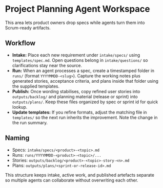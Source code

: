 # Project Planning Agent Workspace

This area lets product owners drop specs while agents turn them into Scrum-ready artifacts.

## Workflow
- **Intake:** Place each new requirement under `intake/specs/` using `templates/spec.md`. Open questions belong in `intake/questions/` so clarifications stay near the source.
- **Run:** When an agent processes a spec, create a timestamped folder in `runs/` (format `YYYYMMDD-<slug>`). Capture the working notes plus generated stories, acceptance criteria, and plans inside that folder using the supplied templates.
- **Publish:** Once wording stabilises, copy refined user stories into `outputs/backlog/` and planning material (release or sprint) into `outputs/plans/`. Keep these files organized by spec or sprint id for quick lookup.
- **Update templates:** If you refine formats, adjust the matching file in `templates/` so the next run inherits the improvement. Note the change in the run summary.

## Naming
- Specs: `intake/specs/<product>-<topic>.md`
- Runs: `runs/YYYYMMDD-<product>-<topic>/...`
- Stories: `outputs/backlog/<product>-<topic>-story-<n>.md`
- Plans: `outputs/plans/<sprint-or-release-id>.md`

This structure keeps intake, active work, and published artefacts separate so multiple agents can collaborate without overwriting each other.
